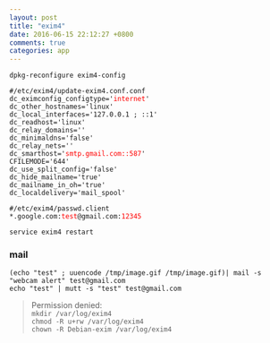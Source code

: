 ```yaml
---
layout: post
title: "exim4"
date: 2016-06-15 22:12:27 +0800
comments: true
categories: app
---
```

`dpkg-reconfigure exim4-config`

<pre><code>#/etc/exim4/update-exim4.conf.conf 
dc_eximconfig_configtype='<font color='red'>internet</font>'
dc_other_hostnames='linux'
dc_local_interfaces='127.0.0.1 ; ::1'
dc_readhost='linux'
dc_relay_domains=''
dc_minimaldns='false'
dc_relay_nets=''
dc_smarthost='<font color='red'>smtp.gmail.com::587</font>'
CFILEMODE='644'
dc_use_split_config='false'
dc_hide_mailname='true'
dc_mailname_in_oh='true'
dc_localdelivery='mail_spool'
</code></pre>


<pre><code>#/etc/exim4/passwd.client
*.google.com:<font color='red'>test</font>@gmail.com:<font color='red'>12345</font>
</code></pre>

`service exim4 restart`  

### mail
`(echo "test" ; uuencode /tmp/image.gif /tmp/image.gif)| mail -s "webcam alert" test@gmail.com`  
`echo "test" | mutt -s "test" test@gmail.com`  

> Permission denied:  
> `mkdir /var/log/exim4`  
> `chmod -R u+rw /var/log/exim4`  
> `chown -R Debian-exim /var/log/exim4`  
